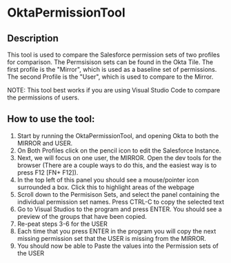 # OktaPermissionTool

## Description
This tool is used to compare the Salesforce permission sets of two profiles for comparison. The Permsisison sets can be found in the Okta Tile. The first profile is the "Mirror", which is used as a baseline set of permissions. The second Profile is the "User", which is used to compare to the Mirror.


NOTE: This tool best works if you are using Visual Studio Code to compare the permissions of users.

## How to use the tool:
   1. Start by running the OktaPermissionTool, and opening Okta to both the MIRROR and USER.
   2. On Both Profiles click on the pencil icon to edit the Salesforce Instance.
   3. Next, we will focus on one user, the MIRROR. Open the dev tools for the browser (There are a couple ways to do this, and the easiest way is to press F12 [FN+ F12]). 
   4. In the top left of this panel you should see a mouse/pointer icon surrounded a box. Click this to highlight areas of the webpage
   5. Scroll down to the Permisison Sets, and select the panel containing the individual permission set names. Press CTRL-C to copy the selected text
   6. Go to Visual Studios to the program and press ENTER. You should see a preview of the groups that have been copied.
   7. Re-peat steps 3-6 for the USER
   8. Each time that you press ENTER in the program you will copy the next missing permission set that the USER is missing from the MIRROR. 
   9. You should now be able to Paste the values into the Permission sets of the USER
